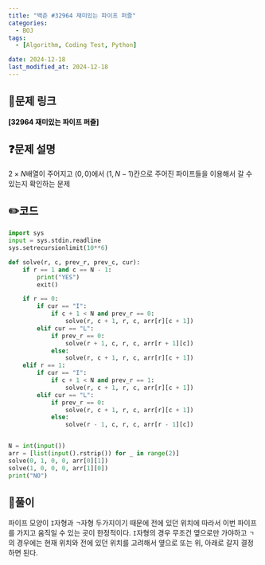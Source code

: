 ```yaml
---
title: "백준 #32964 재미있는 파이프 퍼즐"
categories:
  - BOJ
tags:
  - [Algorithm, Coding Test, Python]

date: 2024-12-18
last_modified_at: 2024-12-18
---
```


## :link:문제 링크

<a href="https://www.acmicpc.net/problem/32964" style="text-decoration:none; color:black; font-weight:bold" target="_blank">[32964 재미있는 파이프 퍼즐]</a>

## :question:문제 설명

$2\times N$배열이 주어지고 $(0, 0)$에서 $(1, N - 1)$칸으로 주어진 파이프들을 이용해서 갈 수 있는지 확인하는 문제

## :pencil2:코드

```python
import sys
input = sys.stdin.readline
sys.setrecursionlimit(10**6)

def solve(r, c, prev_r, prev_c, cur):
    if r == 1 and c == N - 1:
        print("YES")
        exit()

    if r == 0:
        if cur == "I":
            if c + 1 < N and prev_r == 0:
                solve(r, c + 1, r, c, arr[r][c + 1])
        elif cur == "L":
            if prev_r == 0:
                solve(r + 1, c, r, c, arr[r + 1][c])
            else:
                solve(r, c + 1, r, c, arr[r][c + 1])
    elif r == 1:
        if cur == "I":
            if c + 1 < N and prev_r == 1:
                solve(r, c + 1, r, c, arr[r][c + 1])
        elif cur == "L":
            if prev_r == 0:
                solve(r, c + 1, r, c, arr[r][c + 1])
            else:
                solve(r - 1, c, r, c, arr[r - 1][c])


N = int(input())
arr = [list(input().rstrip()) for _ in range(2)]
solve(0, 1, 0, 0, arr[0][1])
solve(1, 0, 0, 0, arr[1][0])
print("NO")
```

## :memo:풀이

파이프 모양이 `I`자형과 `ㄱ`자형 두가지이기 때문에 전에 있던 위치에 따라서 이번 파이프를 가지고 움직일 수 있는 곳이 한정적이다.
`I`자형의 경우 무조건 옆으로만 가야하고 `ㄱ`의 경우에는 현재 위치와 전에 있던 위치를 고려해서 옆으로 또는 위, 아래로 갈지 결정하면 된다.
